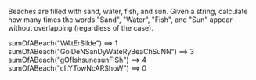 Beaches are filled with sand, water, fish, and sun. Given a string, calculate how many times the words "Sand", "Water", "Fish", and "Sun" appear without overlapping (regardless of the case).

sumOfABeach("WAtErSlIde")                    ==>  1
sumOfABeach("GolDeNSanDyWateRyBeaChSuNN")    ==>  3
sumOfABeach("gOfIshsunesunFiSh")             ==>  4 
sumOfABeach("cItYTowNcARShoW")               ==>  0